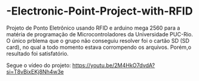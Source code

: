 # -Electronic-Point-Project-with-RFID

Projeto de Ponto Eletrônico usando RFID e arduino mega 2560 para a matéria de programação de Microcontroladores da Universidade PUC-Rio. 
O único prblema que o grupo não conseguiu resolver foi o cartão SD (SD card), no qual a todo momento estava corrompendo os arquivos. Porém,o resultado foi satisfatório.

Segue o vídeo do projeto:
https://youtu.be/2M4HkO7dvdA?si=T8vBixEKj8Nh4w3e

